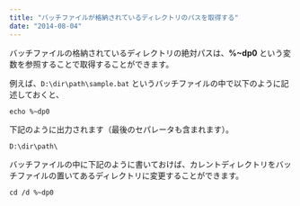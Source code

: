 ```yaml
---
title: "バッチファイルが格納されているディレクトリのパスを取得する"
date: "2014-08-04"
---
```


バッチファイルの格納されているディレクトリの絶対パスは、**%~dp0** という変数を参照することで取得することができます。

例えば、`D:\dir\path\sample.bat` というバッチファイルの中で以下のように記述しておくと、

```batch
echo %~dp0
```

下記のように出力されます（最後のセパレータも含まれます）。

```
D:\dir\path\
```

バッチファイルの中に下記のように書いておけば、カレントディレクトリをバッチファイルの置いてあるディレクトリに変更することができます。

```
cd /d %~dp0
```

